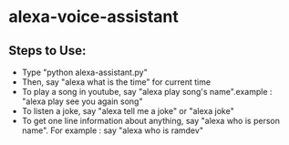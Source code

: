 # alexa-voice-assistant

## Steps to Use:

* Type "python alexa-assistant.py"
* Then, say "alexa what is the time" for current time
* To play a song in youtube, say "alexa play song's name".example : "alexa play see you again song"
* To listen a joke, say "alexa tell me a joke" or "alexa joke"
* To get one line information about anything, say "alexa who is person name". For example : say "alexa who is ramdev"
